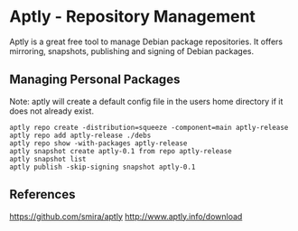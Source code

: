 # Aptly - Repository Management

Aptly is a great free tool to manage Debian package repositories. It offers
mirroring, snapshots, publishing and signing of Debian packages.

## Managing Personal Packages

Note: aptly will create a default config file in the users home directory if it
does not already exist.
    
    aptly repo create -distribution=squeeze -component=main aptly-release
    aptly repo add aptly-release ./debs
    aptly repo show -with-packages aptly-release
    aptly snapshot create aptly-0.1 from repo aptly-release
    aptly snapshot list
    aptly publish -skip-signing snapshot aptly-0.1

## References

https://github.com/smira/aptly
http://www.aptly.info/download
